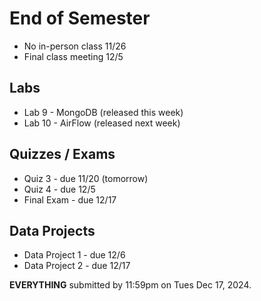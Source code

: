 # End of Semester

- No in-person class 11/26
- Final class meeting 12/5

## Labs

- Lab 9 - MongoDB (released this week)
- Lab 10 - AirFlow (released next week)

## Quizzes / Exams

- Quiz 3 - due 11/20 (tomorrow)
- Quiz 4 - due 12/5
- Final Exam - due 12/17
  
## Data Projects

- Data Project 1 - due 12/6
- Data Project 2 - due 12/17

**EVERYTHING** submitted by 11:59pm on Tues Dec 17, 2024.
